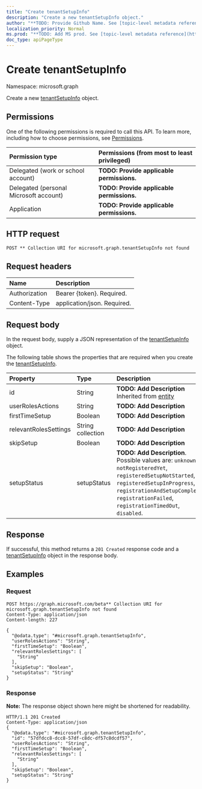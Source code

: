 ```yaml
---
title: "Create tenantSetupInfo"
description: "Create a new tenantSetupInfo object."
author: "**TODO: Provide Github Name. See [topic-level metadata reference](https://msgo.azurewebsites.net/add/document/guidelines/metadata.html#topic-level-metadata)**"
localization_priority: Normal
ms.prod: "**TODO: Add MS prod. See [topic-level metadata reference](https://msgo.azurewebsites.net/add/document/guidelines/metadata.html#topic-level-metadata)**"
doc_type: apiPageType
---
```


# Create tenantSetupInfo
Namespace: microsoft.graph

Create a new [tenantSetupInfo](../resources/tenantsetupinfo.md) object.

## Permissions
One of the following permissions is required to call this API. To learn more, including how to choose permissions, see [Permissions](/concepts/permissions-reference.md).

|Permission type|Permissions (from most to least privileged)|
|:---|:---|
|Delegated (work or school account)|**TODO: Provide applicable permissions.**|
|Delegated (personal Microsoft account)|**TODO: Provide applicable permissions.**|
|Application|**TODO: Provide applicable permissions.**|

## HTTP request

<!-- {
  "blockType": "ignored"
}
-->
``` http
POST ** Collection URI for microsoft.graph.tenantSetupInfo not found
```

## Request headers
|Name|Description|
|:---|:---|
|Authorization|Bearer {token}. Required.|
|Content-Type|application/json. Required.|

## Request body
In the request body, supply a JSON representation of the [tenantSetupInfo](../resources/tenantsetupinfo.md) object.

The following table shows the properties that are required when you create the [tenantSetupInfo](../resources/tenantsetupinfo.md).

|Property|Type|Description|
|:---|:---|:---|
|id|String|**TODO: Add Description** Inherited from [entity](../resources/entity.md)|
|userRolesActions|String|**TODO: Add Description**|
|firstTimeSetup|Boolean|**TODO: Add Description**|
|relevantRolesSettings|String collection|**TODO: Add Description**|
|skipSetup|Boolean|**TODO: Add Description**|
|setupStatus|setupStatus|**TODO: Add Description**. Possible values are: `unknown`, `notRegisteredYet`, `registeredSetupNotStarted`, `registeredSetupInProgress`, `registrationAndSetupCompleted`, `registrationFailed`, `registrationTimedOut`, `disabled`.|



## Response

If successful, this method returns a `201 Created` response code and a [tenantSetupInfo](../resources/tenantsetupinfo.md) object in the response body.

## Examples

### Request
<!-- {
  "blockType": "request",
  "name": "create_tenantsetupinfo_from_"
}
-->
``` http
POST https://graph.microsoft.com/beta** Collection URI for microsoft.graph.tenantSetupInfo not found
Content-Type: application/json
Content-length: 227

{
  "@odata.type": "#microsoft.graph.tenantSetupInfo",
  "userRolesActions": "String",
  "firstTimeSetup": "Boolean",
  "relevantRolesSettings": [
    "String"
  ],
  "skipSetup": "Boolean",
  "setupStatus": "String"
}
```


### Response
**Note:** The response object shown here might be shortened for readability.
<!-- {
  "blockType": "response",
  "truncated": true,
  "@odata.type": "microsoft.graph.tenantsetupinfo"
}
-->
``` http
HTTP/1.1 201 Created
Content-Type: application/json
{
  "@odata.type": "#microsoft.graph.tenantSetupInfo",
  "id": "57dfdcc8-dcc8-57df-c8dc-df57c8dcdf57",
  "userRolesActions": "String",
  "firstTimeSetup": "Boolean",
  "relevantRolesSettings": [
    "String"
  ],
  "skipSetup": "Boolean",
  "setupStatus": "String"
}
```

